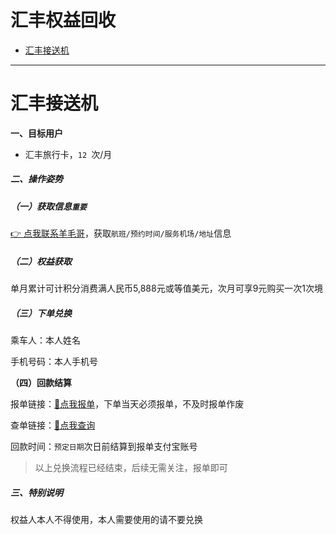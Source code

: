 # 汇丰权益回收

- [汇丰接送机](#汇丰接送机)

---

# 汇丰接送机

**一、目标用户**

- 汇丰旅行卡，`12 `次/月

##### 二、操作姿势

##### （一）获取信息`重要`

[👉 点我联系羊毛哥](http://u.zjkmkj.com/unVf1  )，获取`航班/预约时间/服务机场/地址`信息

##### （二）权益获取

单月累计可计积分消费满人民币5,888元或等值美元，次月可享9元购买一次1次境

##### （三）下单兑换

乘车人：本人姓名

手机号码：本人手机号

**（四）回款结算**

报单链接：[:link:点我报单](http://u.zjkm.xyz/xGzEF)，下单当天必须报单，不及时报单作废

查单链接：[:link:点我查询](http://u.zjkm.xyz/Cr7RF)

回款时间：`预定日期`次日前结算到报单支付宝账号

> 以上兑换流程已经结束，后续无需关注，报单即可

##### 三、特别说明

权益人本人不得使用，本人需要使用的请不要兑换